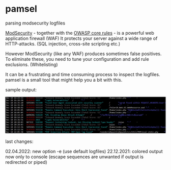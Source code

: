 # pamsel
parsing modsecurity logfiles

	
[ModSecurity](https://github.com/SpiderLabs/ModSecurity) - together with the [OWASP core rules](https://owasp.org/www-project-modsecurity-core-rule-set/) - is a powerful web application firewall (WAF)
It protects your server against a wide range of HTTP-attacks. (SQL injection, cross-site scripting etc.)

However ModSecurity (like any WAF) produces sometimes false positives.
To eliminate these, you need to tune your configuration and add rule exclusions. (Whitelisting)

It can be a frustrating and time consuming process to inspect the logfiles.
pamsel is a small tool that might help you a bit with this.

sample output:

![pamsel output](pamsel-output.jpg)

last changes:

02.04.2022: new option -e (use default logfiles)
22.12.2021: colored output now only to console (escape sequences are unwanted if output is redirected or piped)
